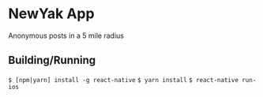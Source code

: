 # NewYak App
Anonymous posts in a 5 mile radius 

## Building/Running
`$ [npm|yarn] install -g react-native`
`$ yarn install`
`$ react-native run-ios`
